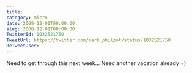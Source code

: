 ```yaml
---
title: 
category: micro
date: 2008-12-01T00:00:00
slug: 2008-12-01T00:00:00
TwitterId: 1032521750
TweetUrl: https://twitter.com/mark_philpot/status/1032521750
ReTweetUser: 
---
```


Need to get through this next week... Need another vacation already =)